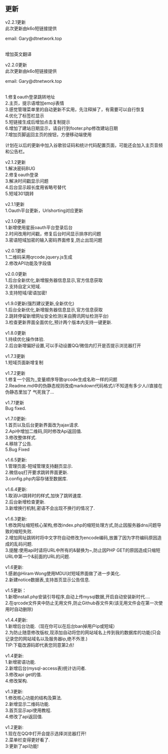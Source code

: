 ## 更新
v2.2.1更新
<br/>此次更新由k6o短链接提供
  <p>email: Gary@dtnetwork.top</p>
<br/>增加英文翻译


v2.2.0更新
<br/>此次更新由k6o短链接提供
  <p>email: Gary@dtnetwork.top</p>
<br/>1.修复oauth登录跳转地址
<br/>2.主页，提示语增加emoji表情
<br/>3.感觉管理菜单里的自动更新不实用，先注释掉了，有需要可以自行恢复
<br/>4.优化了标签栏显示
<br/>5.短链接生成后增加点击复制提示
<br/>6.增加了建站日期显示，请自行到footer.php修改建站日期
<br/>7.增加页脚返回主页的按钮，方便移动端使用

计划在以后的更新中加入谷歌验证码和统计代码配置页面，可能还会加入主页音频和公告栏。


v2.1.2更新
<br/>1.解决密码BUG
<br/>2.修复oauth登录
<br/>3.解决时间戳显示问题
<br/>4.后台显示超长度用省略号替代
<br/>5.短域301跳转

v2.1.1更新
<br/>1.Oauth平台更新，Urlshorting对应更新

v2.1.0更新
<br/>1.新增使用星辰oauth平台登录后台
<br/>2.时间改用时间戳，修复后台时间显示排序的问题
<br/>3.密语短域加密的输入密码界面修复,防止出现问题

v2.0.1更新
<br/>1.二维码采用qrcode.jquery.js生成
<br/>2.修改API功能及字段值

v2.0.0更新
<br/>1.后台全新优化,新增服务器信息显示,官方信息获取
<br/>2.支持自定义短域.
<br/>3.支持短域/密语加密!

v1.9.0更新(强烈建议更新,全新优化)
<br/>1.后台全新优化,新增服务器信息显示,官方信息获取
<br/>2.跳转停留新增网址安全检测(来自腾讯网址检测平台)
<br/>3.检查更新界面全面优化,预计两个版本内支持一键更新.

v1.8.0更新
<br />1.持续优化操作体验.
<br />2.后台新增偏好设置,可以手动设置QQ/微信内打开是否提示浏览器打开

v1.7.3更新
<br />1.短域页面新增复制

v1.7.2更新
<br />1.修复一个因为,,变量顺序导致qrcode生成名称一样的问题
<br />2.Readme.md中的伪静态规则改成markdown代码格式//不知道有多少人//直接在伪静态里加了
气死我了...



v1.7.1更新
<br />Bug fixed.

v1.7.0更新:
<br />1.首页以及后台更新界面改为ajax请求.
<br />2.Api中增加二维码,同时修改Api返回值.
<br />3.修改整体样式.
<br />4.移除了公告.
<br />5.Bug Fixed

v1.6.5更新:
<br />1.管理页面-短域管理支持翻页显示.
<br />2.微信qq打开要求跳转界面更新.
<br />3.config.php内容存储至数据库.

v1.6.4更新:
<br />1.取消Url跳转时的样式,加快了跳转速度.
<br />2.后台新增检查更新.
<br />3.新增换行机制,密语不会出现不换行的情况了.

v1.6.3更新:
<br/>1.修改网址缩短核心架构,修改index.php的缩短处理方式,防止因服务器dns问题导致的缩短失败.
<br/>2.增加网址跳转时将中文字符自动修改为encode编码,放置了因为字符编码原因造成的乱码问题.
<br/>3.提醒:使用api时请将URL中所有的&替换为~,防止因PHP GET的原因造成只缩短URL中第一个&前面的URL的问题.

v1.6更新:
<br/>1.感谢@Hiram·Wong使用MDUI对短域界面做了进一步美化.
<br/>2.新建notice数据表,支持首页显示公告信息.

v1.5更新：
<br/>1.新增install.php安装引导程序,自动上传mysql数据,开启自动安装新时代....
<br/>2.在qrcode文件夹中防止无用文件,防止Github吞文件夹(该无用文件会在第一次使用时自动删除)

v1.4.4更新:
<br/>1.新增后台功能.（现在你可以在后台ban掉用户ip或短域）
<br/>2.为防止随意修改版权,现添加自动将您的网站域名上传到我的数据库的功能(只会记录您的网站域名以及服务器ip,绝不外泄.)
<br/>TIP:下载改源码即代表您同意第2点!

v1.4更新:
<br/>1.新增密语功能.
<br/>2.新增后台(mysql-access表)统计访问者.
<br/>3.修改api get的值.
<br/>4.修改架构.


v1.3更新:
<br/>1.修改核心功能的结构及算法.
<br/>2.新增显示二维码功能.
<br/>3.首页显示api使用教程.
<br/>4.修改了api返回值.

v1.2更新:
<br/>1.现在在QQ中打开会提示选择浏览器打开!
<br/>2.菜单栏变得更好看了.
<br/>3:更新了api功能!

